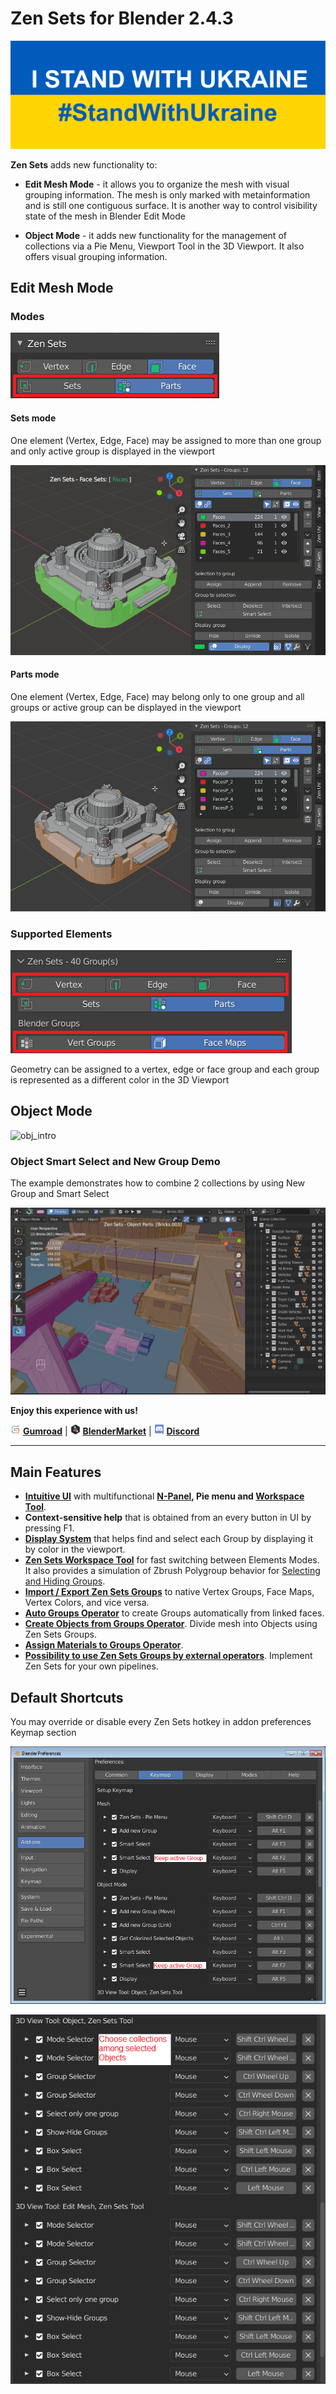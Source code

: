 # Zen Sets for Blender 2.4.3

![stand_with_Ukraine](mkdocs/img/I_stand_with_Ukraine_banner.svg)

**Zen Sets** adds new functionality to:

- **Edit Mesh Mode** - it allows you to organize the mesh with visual grouping information. The mesh is only marked with metainformation and is still one contiguous surface. It is another way to control visibility state of the mesh in Blender Edit Mode

- **Object Mode** - it adds new functionality for the management of collections via a Pie Menu, Viewport Tool in the 3D Viewport. It also offers visual grouping information.

## Edit Mesh Mode

### Modes
![Modes](mkdocs/img/screen/modes.png)
#### Sets mode
One element (Vertex, Edge, Face) may be assigned to more than one group and only active group is displayed in the viewport

![sets_mode](mkdocs/img/screen/sets_mode.gif)

#### Parts mode
One element (Vertex, Edge, Face) may belong only to one group and all groups or active group can be displayed in the viewport

![parts_mode](mkdocs/img/screen/parts_mode.gif)

### Supported Elements
![Elements](mkdocs/img/screen/elements.png)

Geometry can be assigned to a vertex, edge or face group and each group is represented as a different color in the 3D Viewport

## Object Mode
![obj_intro](mkdocs/img/screen/collections/intro.gif)

### Object Smart Select and New Group Demo
The example demonstrates how to combine 2 collections by using New Group and Smart Select

![collections_combine](mkdocs/img/screen/n_panel/collections_combine.gif)

**Enjoy this experience with us!**

![Gumroad](mkdocs/img/icons/services/gumroad-16.png) [**Gumroad**](https://sergeytyapkin.gumroad.com/l/zensets) | ![BlenderMarket](mkdocs/img/icons/services/blendermarket-16.png) [**BlenderMarket**](https://www.blendermarket.com/products/zen-sets) | ![Discord](mkdocs/img/icons/services/discord-16.png) [**Discord**](https://discord.gg/wGpFeME)

<!-- blank line -->
----
<!-- blank line -->
## Main Features

- [**Intuitive UI**](mkdocs/npanel.md) with multifunctional **[N-Panel](mkdocs/npanel.md), Pie menu and [Workspace Tool](workspacetool.md)**.
- **Context-sensitive help** that is obtained from an every button in UI by pressing F1.
- [**Display System**](mkdocs/npanel.md#display-group) that helps find and select each Group by displaying it by color in the viewport.
- **[Zen Sets Workspace Tool](mkdocs/workspacetool.md)** for fast switching between Elements Modes. It also provides a simulation of Zbrush Polygroup behavior for [Selecting and Hiding Groups](mkdocs/workspacetool.md).
- [**Import / Export Zen Sets Groups**](mkdocs/imp_exp.md) to native Vertex Groups, Face Maps, Vertex Colors, and vice versa.
- [**Auto Groups Operator**](mkdocs/tools.md#auto-groups) to create Groups automatically from linked faces.
- [**Create Objects from Groups Operator**](mkdocs/tools.md#create-objects-from-groups). Divide mesh into Objects using Zen Sets Groups.
- [**Assign Materials to Groups Operator**](mkdocs/tools.md#assign-materials-to-groups).
- [**Possibility to use Zen Sets Groups by external operators**](mkdocs/api.md). Implement Zen Sets for your own pipelines.

## Default Shortcuts
You may override or disable every Zen Sets hotkey in addon preferences Keymap section

![shortcuts](mkdocs/img/screen/preferences/shortcuts.png)

![shortcuts](mkdocs/img/screen/preferences/shortcuts_2.png)
